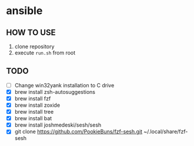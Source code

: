 # ansible

## HOW TO USE
1. clone repository
2. execute `run.sh` from root

## TODO
- [ ] Change win32yank installation to C drive
- [x] brew install zsh-autosuggestions
- [x] brew install fzf
- [x] brew install zoxide
- [x] brew install tree
- [x] brew install bat
- [x] brew install joshmedeski/sesh/sesh
- [x] git clone https://github.com/PookieBuns/fzf-sesh.git ~/.local/share/fzf-sesh
